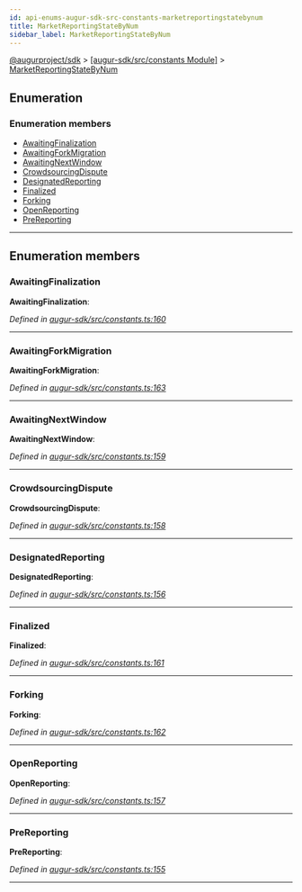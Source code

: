 ```yaml
---
id: api-enums-augur-sdk-src-constants-marketreportingstatebynum
title: MarketReportingStateByNum
sidebar_label: MarketReportingStateByNum
---
```


[@augurproject/sdk](api-readme.md) > [[augur-sdk/src/constants Module]](api-modules-augur-sdk-src-constants-module.md) > [MarketReportingStateByNum](api-enums-augur-sdk-src-constants-marketreportingstatebynum.md)

## Enumeration

### Enumeration members

* [AwaitingFinalization](api-enums-augur-sdk-src-constants-marketreportingstatebynum.md#awaitingfinalization)
* [AwaitingForkMigration](api-enums-augur-sdk-src-constants-marketreportingstatebynum.md#awaitingforkmigration)
* [AwaitingNextWindow](api-enums-augur-sdk-src-constants-marketreportingstatebynum.md#awaitingnextwindow)
* [CrowdsourcingDispute](api-enums-augur-sdk-src-constants-marketreportingstatebynum.md#crowdsourcingdispute)
* [DesignatedReporting](api-enums-augur-sdk-src-constants-marketreportingstatebynum.md#designatedreporting)
* [Finalized](api-enums-augur-sdk-src-constants-marketreportingstatebynum.md#finalized)
* [Forking](api-enums-augur-sdk-src-constants-marketreportingstatebynum.md#forking)
* [OpenReporting](api-enums-augur-sdk-src-constants-marketreportingstatebynum.md#openreporting)
* [PreReporting](api-enums-augur-sdk-src-constants-marketreportingstatebynum.md#prereporting)

---

## Enumeration members

<a id="awaitingfinalization"></a>

###  AwaitingFinalization

**AwaitingFinalization**: 

*Defined in [augur-sdk/src/constants.ts:160](https://github.com/AugurProject/augur/blob/3727cd4ec9/packages/augur-sdk/src/constants.ts#L160)*

___
<a id="awaitingforkmigration"></a>

###  AwaitingForkMigration

**AwaitingForkMigration**: 

*Defined in [augur-sdk/src/constants.ts:163](https://github.com/AugurProject/augur/blob/3727cd4ec9/packages/augur-sdk/src/constants.ts#L163)*

___
<a id="awaitingnextwindow"></a>

###  AwaitingNextWindow

**AwaitingNextWindow**: 

*Defined in [augur-sdk/src/constants.ts:159](https://github.com/AugurProject/augur/blob/3727cd4ec9/packages/augur-sdk/src/constants.ts#L159)*

___
<a id="crowdsourcingdispute"></a>

###  CrowdsourcingDispute

**CrowdsourcingDispute**: 

*Defined in [augur-sdk/src/constants.ts:158](https://github.com/AugurProject/augur/blob/3727cd4ec9/packages/augur-sdk/src/constants.ts#L158)*

___
<a id="designatedreporting"></a>

###  DesignatedReporting

**DesignatedReporting**: 

*Defined in [augur-sdk/src/constants.ts:156](https://github.com/AugurProject/augur/blob/3727cd4ec9/packages/augur-sdk/src/constants.ts#L156)*

___
<a id="finalized"></a>

###  Finalized

**Finalized**: 

*Defined in [augur-sdk/src/constants.ts:161](https://github.com/AugurProject/augur/blob/3727cd4ec9/packages/augur-sdk/src/constants.ts#L161)*

___
<a id="forking"></a>

###  Forking

**Forking**: 

*Defined in [augur-sdk/src/constants.ts:162](https://github.com/AugurProject/augur/blob/3727cd4ec9/packages/augur-sdk/src/constants.ts#L162)*

___
<a id="openreporting"></a>

###  OpenReporting

**OpenReporting**: 

*Defined in [augur-sdk/src/constants.ts:157](https://github.com/AugurProject/augur/blob/3727cd4ec9/packages/augur-sdk/src/constants.ts#L157)*

___
<a id="prereporting"></a>

###  PreReporting

**PreReporting**: 

*Defined in [augur-sdk/src/constants.ts:155](https://github.com/AugurProject/augur/blob/3727cd4ec9/packages/augur-sdk/src/constants.ts#L155)*

___

